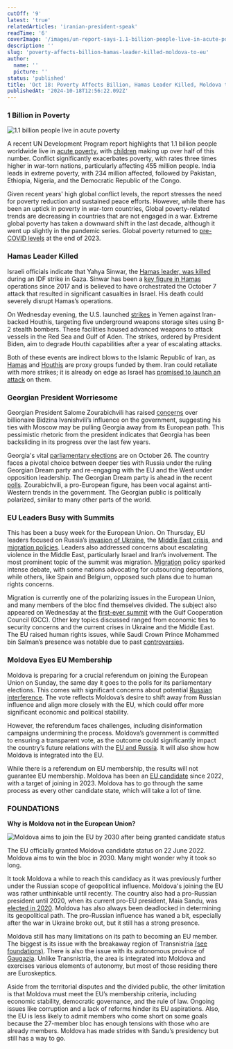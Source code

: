 ```yaml
---
cutOff: '9'
latest: 'true'
relatedArticles: 'iranian-president-speak'
readTime: '6'
coverImage: '/images/un-report-says-1.1-billion-people-live-in-acute-poverty-worldwide.-g3Mj.webp'
description: ''
slug: 'poverty-affects-billion-hamas-leader-killed-moldova-to-eu'
author:
  name: ''
  picture: ''
status: 'published'
title: 'Oct 18: Poverty Affects Billion, Hamas Leader Killed, Moldova to EU'
publishedAt: '2024-10-18T12:56:22.092Z'
---
```


### 1 Billion in Poverty

![1.1 billion people live in acute poverty](/images/un-report-says-1.1-billion-people-live-in-acute-poverty-worldwide.-U1OT.webp)

A recent UN Development Program report highlights that 1.1 billion people worldwide live in [acute poverty,](https://www.france24.com/en/live-news/20241017-un-report-says-1-1-billion-people-in-acute-poverty) with [children](https://apnews.com/article/africa-nigeria-unicef-malnutrition-children-8e871e46268fdd4780c7e853f931dca8) making up over half of this number. Conflict significantly exacerbates poverty, with rates three times higher in war-torn nations, particularly affecting 455 million people. India leads in extreme poverty, with 234 million affected, followed by Pakistan, Ethiopia, Nigeria, and the Democratic Republic of the Congo. 

Given recent years' high global conflict levels, the report stresses the need for poverty reduction and sustained peace efforts. However, while there has been an uptick in poverty in war-torn countries, Global poverty-related trends are decreasing in countries that are not engaged in a war. Extreme global poverty has taken a downward shift in the last decade, although it went up slightly in the pandemic series. Global poverty returned to [pre-COVID levels](https://ourworldindata.org/poverty?insight=global-extreme-poverty-declined-substantially-over-the-last-generation#key-insights) at the end of 2023.

### Hamas Leader Killed

Israeli officials indicate that Yahya Sinwar, the [Hamas leader, was killed](https://www.dw.com/en/hamas-leader-yahya-sinwar-killed-in-gaza-israel/a-70524393) during an IDF strike in Gaza. Sinwar has been a [key figure in Hamas](https://www.dw.com/en/who-is-hamas-new-leader-yahya-sinwar/a-69882040) operations since 2017 and is believed to have orchestrated the October 7 attack that resulted in significant casualties in Israel. His death could severely disrupt Hamas’s operations.

On Wednesday evening, the U.S. launched [strikes](https://www.bbc.com/news/articles/cx2kzy2klyko) in Yemen against Iran-backed Houthis, targeting five underground weapons storage sites using B-2 stealth bombers. These facilities housed advanced weapons to attack vessels in the Red Sea and Gulf of Aden. The strikes, ordered by President Biden, aim to degrade Houthi capabilities after a year of escalating attacks. 

Both of these events are indirect blows to the Islamic Republic of Iran, as [Hamas](https://www.cfr.org/backgrounder/what-hamas) and [Houthis](https://www.bbc.com/news/world-middle-east-67614911) are proxy groups funded by them. Iran could retaliate with more strikes; it is already on edge as Israel has [promised to launch an attack](https://edition.cnn.com/2024/10/01/politics/iran-missile-attack-israel/index.html) on them.

### Georgian President Worriesome 

Georgian President Salome Zourabichvili has raised [concerns](https://www.politico.eu/article/georgia-pivot-russia-plan-president-salome-zourabichvili-bidzina-ivanishvili-eu-election-tbilisi/) over billionaire Bidzina Ivanishvili’s influence on the government, suggesting his ties with Moscow may be pulling Georgia away from its European path. This pessimistic rhetoric from the president indicates that Georgia has been backsliding in its progress over the last few years. 

Georgia's vital [parliamentary elections](https://civil.ge/archives/627971) are on October 26. The country faces a pivotal choice between deeper ties with Russia under the ruling Georgian Dream party and re-engaging with the EU and the West under opposition leadership. The Georgian Dream party is ahead in the recent [polls](https://politpro.eu/en/georgia). Zourabichvili, a pro-European figure, has been vocal against anti-Western trends in the government. The Georgian public is politically polarized, similar to many other parts of the world. 

### EU Leaders Busy with Summits

This has been a busy week for the European Union. On Thursday, EU leaders focused on Russia’s [invasion of Ukraine](https://www.consilium.europa.eu/en/policies/eu-response-ukraine-invasion/), the [Middle East crisis](https://commission.europa.eu/strategy-and-policy/priorities-2019-2024/stronger-europe-world/middle-east-crisis_en), and [migration policies](https://www.politico.eu/article/donald-trump-eu-migration-policy-viktor-orban-muslims-ban/). Leaders also addressed concerns about escalating violence in the Middle East, particularly Israel and Iran’s involvement. The most prominent topic of the summit was migration. [Migration](https://www.bbc.com/news/articles/cx2mzvj4051o) policy sparked intense debate, with some nations advocating for outsourcing deportations, while others, like Spain and Belgium, opposed such plans due to human rights concerns.

Migration is currently one of the polarizing issues in the European Union, and many members of the bloc find themselves divided. The subject also appeared on Wednesday at the [first-ever summit](https://www.dw.com/en/eu-gulf-leaders-hold-summit-amid-gaza-ukraine-wars/a-70517688) with the Gulf Cooperation Council (GCC). Other key topics discussed ranged from economic ties to security concerns and the current crises in Ukraine and the Middle East. The EU raised human rights issues, while Saudi Crown Prince Mohammed bin Salman’s presence was notable due to past [controversies](https://www.bbc.com/news/articles/c4gz8934wrro).

### Moldova Eyes EU Membership

Moldova is preparing for a crucial referendum on joining the European Union on Sunday, the same day it goes to the polls for its parliamentary elections. This comes with significant concerns about potential [Russian interference](https://www.politico.eu/article/moldova-eu-referendum-vote-russian-interference-enlargement-accession/). The vote reflects Moldova’s desire to shift away from Russian influence and align more closely with the EU, which could offer more significant economic and political stability. 

However, the referendum faces challenges, including disinformation campaigns undermining the process. Moldova’s government is committed to ensuring a transparent vote, as the outcome could significantly impact the country’s future relations with the [EU and Russia](https://balkaninsight.com/2024/10/18/its-east-or-west-moldovans-face-stark-choice-in-coming-elections/). It will also show how Moldova is integrated into the EU.

While there is a referendum on EU membership, the results will not guarantee EU membership. Moldova has been an [EU candidate](https://www.consilium.europa.eu/en/policies/eastern-partnership/moldova/) since 2022, with a target of joining in 2023. Moldova has to go through the same process as every other candidate state, which will take a lot of time.

### FOUNDATIONS

**Why is Moldova not in the European Union?**

![Moldova aims to join the EU by 2030 after being granted candidate status](/images/moldova-E2Mz.webp)

The EU officially granted Moldova candidate status on 22 June 2022. Moldova aims to win the bloc in 2030. Many might wonder why it took so long. 

It took Moldova a while to reach this candidacy as it was previously further under the Russian scope of geopolitical influence. Moldova's joining the EU was rather unthinkable until recently. The country also had a pro-Russian president until 2020, when its current pro-EU president, Maia Sandu, was [elected in 2020](https://www.bbc.com/news/world-europe-54942847). Moldova has also always been deadlocked in determining its geopolitical path. The pro-Russian influence has waned a bit, especially after the war in Ukraine broke out, but it still has a strong presence.

Moldova still has many limitations on its path to becoming an EU member. The biggest is its issue with the breakaway region of Transnistria [(see foundations)](https://www.geopolitics.world/archives/iranian-president-speak). There is also the issue with its autonomous province of [Gaugazia](https://cmi.fi/2024/08/23/getting-to-know-gagauzia-new-campaign-aims-to-raise-awareness-on-the-autonomous-region/). Unlike Transnistria, the area is integrated into Moldova and exercises various elements of autonomy, but most of those residing there are Euroskeptics.

Aside from the territorial disputes and the divided public, the other limitation is that Moldova must meet the EU’s membership criteria, including economic stability, democratic governance, and the rule of law. Ongoing issues like corruption and a lack of reforms hinder its EU aspirations. Also, the EU is less likely to admit members who come short on some goals because the 27-member bloc has enough tensions with those who are already members. Moldova has made strides with Sandu’s presidency but still has a way to go.   
